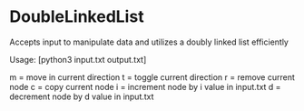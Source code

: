 # DoubleLinkedList
Accepts input to manipulate data and utilizes a doubly linked list efficiently


Usage: [python3 input.txt output.txt]

m = move in current direction
t = toggle current direction
r = remove current node
c = copy current node
i = increment node by i value in input.txt
d = decrement node by d value in input.txt
